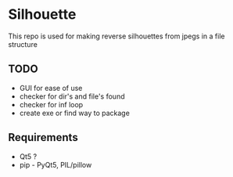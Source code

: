 # Silhouette

This repo is used for making reverse silhouettes from jpegs in a file structure

## TODO
- GUI for ease of use
- checker for dir's and file's found
- checker for inf loop
- create exe or find way to package

## Requirements
- Qt5 ?
- pip - PyQt5, PIL/pillow
